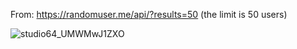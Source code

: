 From: 
https://randomuser.me/api/?results=50
(the limit is 50 users)

![studio64_UMWMwJ1ZXO](https://github.com/JulieSmolikova/ApiLesson_Flutter/assets/94138023/eeb7bbaa-43d0-4a04-b17f-9dc2da1b2682)
